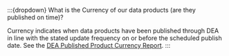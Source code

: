 :::{dropdown} What is the Currency of our data products (are they published on time)?

Currency indicates when data products have been published through DEA in line with the stated update frequency on or before the scheduled publish date. See the [DEA Published Product Currency Report][CurrencyReport].
:::

[CurrencyReport]: https://mgmt.sandbox.dea.ga.gov.au/public-dashboards/d22241dbfca54b1fa9f73938ef26e645?orgId=1

